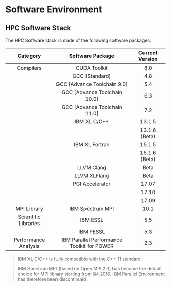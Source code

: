 # Software Environment

## HPC Software Stack

The HPC Software stack is made of the following software packages:

| Category             | Software Package               | Current Version
|:--------------------:|:------------------------------:|:---------------:|
| Compilers            | CUDA Toolkit                   | 8.0
|                      | GCC \[Standard\]               | 4.8
|                      | GCC \[Advance Toolchain 9.0\]  | 5.4
|                      | GCC \[Advance Toolchain 10.0\] | 6.3
|                      | GCC \[Advance Toolchain 11.0\] | 7.2
|                      | IBM XL C/C++                   | 13.1.5
|                      |                                | 13.1.6 (Beta)
|                      | IBM XL Fortran                 | 15.1.5
|                      |                                | 15.1.6 (Beta)
|                      | LLVM Clang                     | Beta
|                      | LLVM XLFlang                   | Beta
|                      | PGI Accelerator                | 17.07
|                      |                                | 17.10
|                      |                                | 17.09
| MPI Library          | IBM Spectrum MPI               | 10.1
| Scientific Libraries | IBM ESSL                       | 5.5
|                      | IBM PESSL                      | 5.3
| Performance Analysis | IBM Parallel Performance Toolkit for POWER | 2.3

> IBM XL C/C++ is fully compatible with the C++ 11 standard.

> IBM Spectrum MPI (based on Open MPI 2.0) has become the default choice for MPI library starting from Q4 2016. IBM Parallel Environment has therefore been discontinued.
